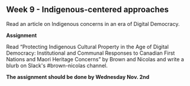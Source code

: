 ## Week 9 - Indigenous-centered approaches

Read an article on Indigenous concerns in an era of Digital Democracy.

**Assignment**  

Read “Protecting Indigenous Cultural Property in the Age of Digital Democracy: Institutional and Communal Responses to Canadian First Nations and Maori Heritage Concerns” by Brown and Nicolas and write a blurb on Slack's #brown-nicolas channel.

**The assignment should be done by Wednesday Nov. 2nd**

